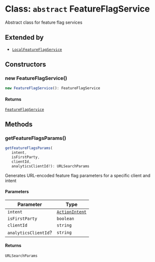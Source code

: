 # Class: `abstract` FeatureFlagService

Abstract class for feature flag services

## Extended by

- [`LocalFeatureFlagService`](../../LocalFeatureFlagService/classes/LocalFeatureFlagService.md)

## Constructors

### new FeatureFlagService()

```ts
new FeatureFlagService(): FeatureFlagService
```

#### Returns

[`FeatureFlagService`](FeatureFlagService.md)

## Methods

### getFeatureFlagsParams()

```ts
getFeatureFlagsParams(
   intent, 
   isFirstParty, 
   clientId, 
   analyticsClientId?): URLSearchParams
```

Generates URL-encoded feature flag parameters for a specific client and intent

#### Parameters

| Parameter | Type |
| ------ | ------ |
| `intent` | [`ActionIntent`](../../../../../shared/src/types/ActionIntent.types/type-aliases/ActionIntent.md) |
| `isFirstParty` | `boolean` |
| `clientId` | `string` |
| `analyticsClientId`? | `string` |

#### Returns

`URLSearchParams`
